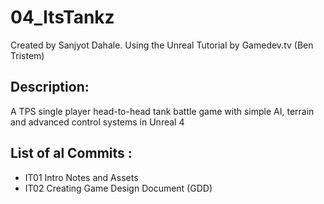 # 04_ItsTankz

Created by Sanjyot Dahale. Using the Unreal Tutorial by Gamedev.tv (Ben Tristem)

## Description:
A TPS single player head-to-head tank battle game with simple AI, terrain and advanced control systems in Unreal 4

## List of al Commits :
* IT01 Intro Notes and Assets
* IT02 Creating Game Design Document (GDD)
